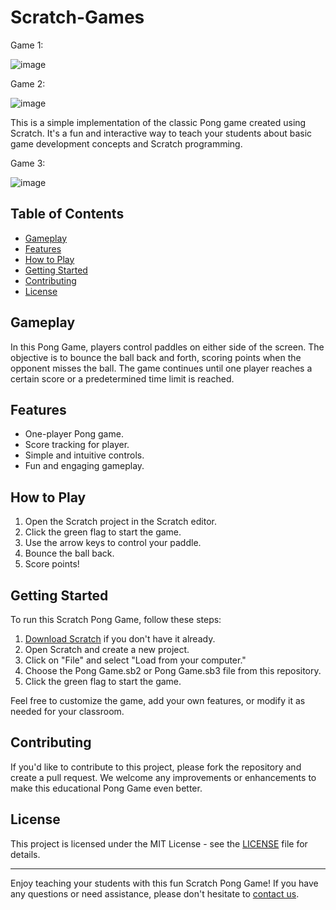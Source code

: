 # Scratch-Games
Game 1:

![image](https://github.com/VagelisKormazos/Scratch-Games/assets/100516014/470ee207-5c6d-4b2b-94de-2262cc8d7e56)


Game 2:

![image](https://github.com/VagelisKormazos/Scratch-Games/assets/100516014/df86871d-8dcc-46e7-b1b9-f25abdecb3b1)

This is a simple implementation of the classic Pong game created using Scratch. It's a fun and interactive way to teach your students about basic game development concepts and Scratch programming.

Game 3:

![image](https://github.com/VagelisKormazos/Scratch-Games/assets/100516014/3f71b87b-42c8-40ef-a2ae-1352dd049d2b)


## Table of Contents
- [Gameplay](#gameplay)
- [Features](#features)
- [How to Play](#how-to-play)
- [Getting Started](#getting-started)
- [Contributing](#contributing)
- [License](#license)

## Gameplay

In this Pong Game, players control paddles on either side of the screen. The objective is to bounce the ball back and forth, scoring points when the opponent misses the ball. The game continues until one player reaches a certain score or a predetermined time limit is reached.

## Features

- One-player Pong game.
- Score tracking for player.
- Simple and intuitive controls.
- Fun and engaging gameplay.

## How to Play

1. Open the Scratch project in the Scratch editor.
2. Click the green flag to start the game.
3. Use the arrow keys to control your paddle.
4. Bounce the ball back.
5. Score points!
   
## Getting Started

To run this Scratch Pong Game, follow these steps:

1. [Download Scratch](https://scratch.mit.edu/download) if you don't have it already.
2. Open Scratch and create a new project.
3. Click on "File" and select "Load from your computer."
4. Choose the Pong Game.sb2 or Pong Game.sb3 file from this repository.
5. Click the green flag to start the game.

Feel free to customize the game, add your own features, or modify it as needed for your classroom.

## Contributing

If you'd like to contribute to this project, please fork the repository and create a pull request. We welcome any improvements or enhancements to make this educational Pong Game even better.

## License

This project is licensed under the MIT License - see the [LICENSE](LICENSE) file for details.

---

Enjoy teaching your students with this fun Scratch Pong Game! If you have any questions or need assistance, please don't hesitate to [contact us](mailto:youremail@example.com).



